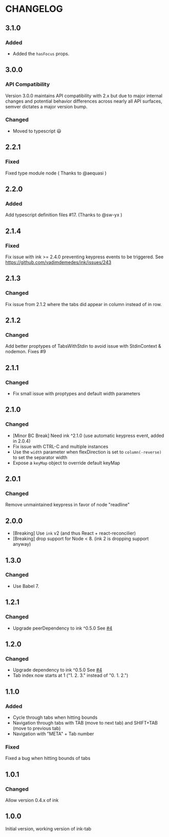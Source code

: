 # CHANGELOG

## 3.1.0

### Added

- Added the `hasFocus` props.

## 3.0.0

### API Compatibility

Version 3.0.0 maintains API compatibility with 2.x but due to major internal changes and potential behavior differences across nearly all API surfaces, semver dictates a major version bump.

### Changed

- Moved to typescript 😃

## 2.2.1

### Fixed

Fixed type module node ( Thanks to @aequasi )

## 2.2.0

### Added

Add typescript definition files #17. (Thanks to @sw-yx )

## 2.1.4

### Fixed

Fix issue with ink >= 2.4.0 preventing keypress events to be triggered. See https://github.com/vadimdemedes/ink/issues/243

## 2.1.3

### Changed

Fix issue from 2.1.2 where the tabs did appear in column instead of in row.

## 2.1.2

### Changed

Add better proptypes of TabsWithStdin to avoid issue with StdinContext & nodemon. Fixes #9

## 2.1.1

### Changed

- Fix small issue with proptypes and default width parameters

## 2.1.0

### Changed

- [Minor BC Break] Need ink ^2.1.0 (use automatic keypress event, added in 2.0.4)
- Fix issue with CTRL-C and multiple instances
- Use the `width` parameter when flexDirection is set to `column(-reverse)` to set the separator width
- Expose a `keyMap` object to override default keyMap

## 2.0.1

### Changed

Remove unmaintained keypress in favor of node "readline"

## 2.0.0

- [Breaking] Use `ink` v2 (and thus React + react-reconcilier)
- [Breaking] drop support for Node < 8. (ink 2 is dropping support anyway)

## 1.3.0

### Changed

- Use Babel 7.

## 1.2.1

### Changed

- Upgrade peerDependency to ink ^0.5.0 See [#4](https://github.com/jdeniau/ink-tab/pull/4)

## 1.2.0

### Changed

- Upgrade dependency to ink ^0.5.0 See [#4](https://github.com/jdeniau/ink-tab/pull/4)
- Tab index now starts at 1 ("1. 2. 3." instead of "0. 1. 2.")

## 1.1.0

### Added

- Cycle through tabs when hitting bounds
- Navigation through tabs with TAB (move to next tab) and SHIFT+TAB (move to previous tab)
- Navigation with "META" + Tab number

### Fixed

Fixed a bug when hitting bounds of tabs

## 1.0.1

### Changed

Allow version 0.4.x of ink

## 1.0.0

Initial version, working version of ink-tab
